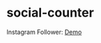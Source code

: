# social-counter
Instagram Follower: [Demo](https://fitraashari.github.io/social-counter/instagram_follower.html)
